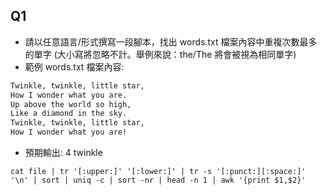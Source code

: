 ## Q1
 - 請以任意語⾔/形式撰寫⼀段腳本，找出 words.txt 檔案內容中重複次數最多的單字 (⼤⼩寫將忽略不計。舉例來說：the/The 將會被視為相同單字)
 - 範例 words.txt 檔案內容:
```txt
Twinkle, twinkle, little star, 
How I wonder what you are. 
Up above the world so high, 
Like a diamond in the sky. 
Twinkle, twinkle, little star, 
How I wonder what you are! 
```
- 預期輸出: 4 twinkle 
```
cat file | tr '[:upper:]' '[:lower:]' | tr -s '[:punct:][:space:]' '\n' | sort | uniq -c | sort -nr | head -n 1 | awk '{print $1,$2}'
```
